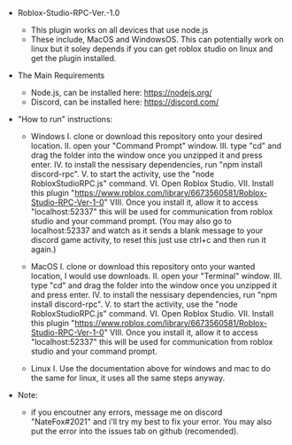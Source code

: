 - Roblox-Studio-RPC-Ver.-1.0
    - This plugin works on all devices that use node.js
    - These include, MacOS and WindowsOS. This can potentially work on
      linux but it soley depends if you can get roblox studio on linux
      and get the plugin installed.

- The Main Requirements
    - Node.js, can be installed here: https://nodejs.org/
    - Discord, can be installed here: https://discord.com/

- "How to run" instructions:

    - Windows
I. clone or download this repository onto your desired location.
II. open your "Command Prompt" window.
III. type "cd" and drag the folder into the window once you unzipped it and press enter.
IV. to install the nessisary dependencies, run "npm install discord-rpc".
V. to start the activity, use the "node RobloxStudioRPC.js" command.
VI. Open Roblox Studio.
VII. Install this plugin "https://www.roblox.com/library/6673560581/Roblox-Studio-RPC-Ver-1-0"
VIII. Once you install it, allow it to access "localhost:52337" this will be used for communication
   from roblox studio and your command prompt. (You may also go to localhost:52337 and watch as 
   it sends a blank message to your discord game activity, to reset this just use ctrl+c and then 
   run it again.)

    - MacOS
I. clone or download this repository onto your wanted location, I would use downloads.
II. open your "Terminal" window.
III. type "cd" and drag the folder into the window once you unzipped it and press enter.
IV. to install the nessisary dependencies, run "npm install discord-rpc".
V. to start the activity, use the "node RobloxStudioRPC.js" command.
VI. Open Roblox Studio.
VII. Install this plugin "https://www.roblox.com/library/6673560581/Roblox-Studio-RPC-Ver-1-0"
VIII. Once you install it, allow it to access "localhost:52337" this will be used for communication
   from roblox studio and your command prompt.

    - Linux
I. Use the documentation above for windows and mac to do the same for linux, it uses all the same 
   steps anyway.

- Note: 
    - if you encoutner any errors, message me on discord "NateFox#2021" and i'll try my best
      to fix your error. You may also put the error into the issues tab on github (recomended).
